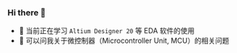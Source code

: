 ### Hi there 👋

- 🌱 当前正在学习 `Altium Designer 20` 等 EDA 软件的使用
- 💬 可以问我关于微控制器（Microcontroller Unit, MCU）的相关问题
